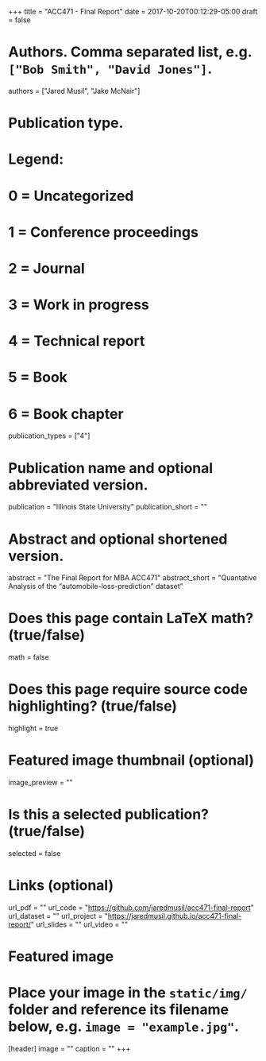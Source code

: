 +++
title = "ACC471 - Final Report"
date = 2017-10-20T00:12:29-05:00
draft = false

# Authors. Comma separated list, e.g. `["Bob Smith", "David Jones"]`.
authors = ["Jared Musil", "Jake McNair"]

# Publication type.
# Legend:
# 0 = Uncategorized
# 1 = Conference proceedings
# 2 = Journal
# 3 = Work in progress
# 4 = Technical report
# 5 = Book
# 6 = Book chapter
publication_types = ["4"]

# Publication name and optional abbreviated version.
publication = "Illinois State University"
publication_short = ""

# Abstract and optional shortened version.
abstract = "The Final Report for MBA ACC471"
abstract_short = "Quantative Analysis of the “automobile-loss-prediction” dataset"

# Does this page contain LaTeX math? (true/false)
math = false

# Does this page require source code highlighting? (true/false)
highlight = true

# Featured image thumbnail (optional)
image_preview = ""

# Is this a selected publication? (true/false)
selected = false

# Links (optional)
url_pdf = ""
url_code = "https://github.com/jaredmusil/acc471-final-report"
url_dataset = ""
url_project = "https://jaredmusil.github.io/acc471-final-report/"
url_slides = ""
url_video = ""

# Featured image
# Place your image in the `static/img/` folder and reference its filename below, e.g. `image = "example.jpg"`.
[header]
image = ""
caption = ""
+++
